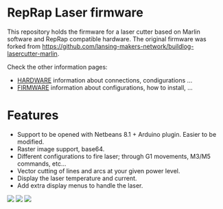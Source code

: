 RepRap Laser firmware
==========================================

This repository holds the firmware for a laser cutter based on Marlin software and RepRap compatible hardware. The original firmware was forked from https://github.com/lansing-makers-network/buildlog-lasercutter-marlin.

Check the other information pages:
 * [HARDWARE](https://github.com/freakyattic/buildlog-lasercutter-marlin/blob/master/HARDWARE.MD) information about connections, condigurations ...
 * [FIRMWARE](https://github.com/freakyattic/buildlog-lasercutter-marlin/blob/master/FIRMWARE.MD) information about configurations, how to install, ...

# Features
   - Support to be opened with Netbeans 8.1 + Arduino plugin. Easier to be modified.
   - Raster image support, base64.
   - Different configurations to fire laser; through G1 movements, M3/M5 commands, etc...
   - Vector cutting of lines and arcs at your given power level.
   - Display the laser temperature and current.
   - Add extra display menus to handle the laser.
   
![](https://github.com/freakyattic/buildlog-lasercutter-marlin/blob/master/Documents/MarlinLaser_MainScreen.jpg)
![](https://github.com/freakyattic/buildlog-lasercutter-marlin/blob/master/Documents/MarlinLaser_StatusScreen.jpg)
![](https://github.com/freakyattic/buildlog-lasercutter-marlin/blob/master/Documents/MarlinLaser_test1.jpg)
